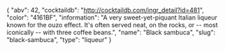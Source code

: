 {
    "abv": 42,
    "cocktaildb": "http://cocktaildb.com/ingr_detail?id=481",
    "color": "4161BF",
    "information": "A very sweet-yet-piquant Italian liqueur known for the ouzo effect.  It's often served neat, on the rocks, or -- most iconically -- with three coffee beans.",
    "name": "Black sambuca",
    "slug": "black-sambuca",
    "type": "liqueur"
}
